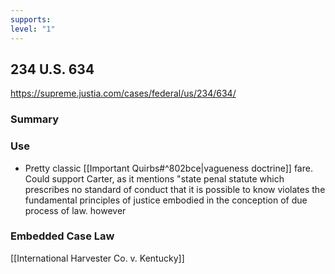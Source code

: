 ```yaml
---
supports: 
level: "1"
---
```

## 234 U.S. 634

https://supreme.justia.com/cases/federal/us/234/634/

### Summary

### Use
* Pretty classic [[Important Quirbs#^802bce|vagueness doctrine]] fare. Could support Carter, as it mentions 
	"state penal statute which prescribes no standard of conduct that it is possible to know violates the fundamental principles of justice embodied in the conception of due process of law.
	however
### Embedded Case Law
[[International Harvester Co. v. Kentucky]]
